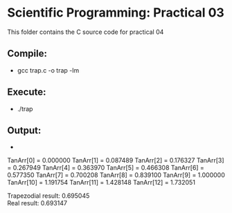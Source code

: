 # Scientific Programming: Practical 03

This folder contains the C source code for practical 04

## Compile: 
* gcc trap.c -o trap -lm

## Execute:
* ./trap

## Output:
*
 TanArr[0] = 0.000000
TanArr[1] = 0.087489
TanArr[2] = 0.176327
TanArr[3] = 0.267949
TanArr[4] = 0.363970
TanArr[5] = 0.466308
TanArr[6] = 0.577350
TanArr[7] = 0.700208
TanArr[8] = 0.839100
TanArr[9] = 1.000000
TanArr[10] = 1.191754
TanArr[11] = 1.428148
TanArr[12] = 1.732051

 Trapezodial result: 0.695045  
Real result: 0.693147
 


